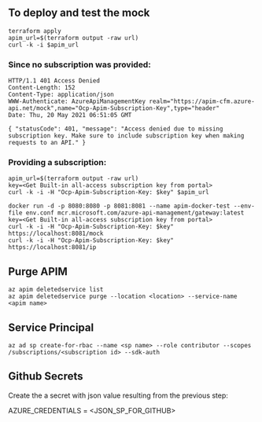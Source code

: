 ## To deploy and test the mock

``` shell
terraform apply
apim_url=$(terraform output -raw url)
curl -k -i $apim_url
```

### Since no subscription was provided:

``` shell
HTTP/1.1 401 Access Denied
Content-Length: 152
Content-Type: application/json
WWW-Authenticate: AzureApiManagementKey realm="https://apim-cfm.azure-api.net/mock",name="Ocp-Apim-Subscription-Key",type="header"
Date: Thu, 20 May 2021 06:51:05 GMT

{ "statusCode": 401, "message": "Access denied due to missing subscription key. Make sure to include subscription key when making requests to an API." }
```

### Providing a subscription:

``` shell
apim_url=$(terraform output -raw url)
key=<Get Built-in all-access subscription key from portal>
curl -k -i -H "Ocp-Apim-Subscription-Key: $key" $apim_url
```

``` shell
docker run -d -p 8080:8080 -p 8081:8081 --name apim-docker-test --env-file env.conf mcr.microsoft.com/azure-api-management/gateway:latest
key=<Get Built-in all-access subscription key from portal>
curl -k -i -H "Ocp-Apim-Subscription-Key: $key" https://localhost:8081/mock
curl -k -i -H "Ocp-Apim-Subscription-Key: $key" https://localhost:8081/ip
```

## Purge APIM

``` shell
az apim deletedservice list
az apim deletedservice purge --location <location> --service-name <apim name>
```

## Service Principal

``` shell
az ad sp create-for-rbac --name <sp name> --role contributor --scopes /subscriptions/<subscription id> --sdk-auth
```

## Github Secrets

Create the a secret with json value resulting from the previous step:

AZURE_CREDENTIALS = <JSON_SP_FOR_GITHUB>
